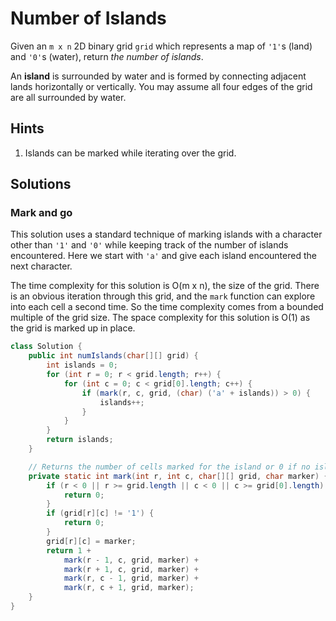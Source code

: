 # Number of Islands

Given an `m x n` 2D binary grid `grid` which represents a map of `'1'`s (land) and `'0'`s
(water), return *the number of islands*.

An **island** is surrounded by water and is formed by connecting adjacent lands horizontally or
vertically. You may assume all four edges of the grid are all surrounded by water.

## Hints

1. Islands can be marked while iterating over the grid.

## Solutions

### Mark and go

This solution uses a standard technique of marking islands with a character other than `'1'` and
`'0'` while keeping track of the number of islands encountered. Here we start with `'a'` and
give each island encountered the next character.

The time complexity for this solution is O(m x n), the size of the grid. There is an obvious
iteration through this grid, and the `mark` function can explore into each cell a second time.
So the time complexity comes from a bounded multiple of the grid size. The space complexity for
this solution is O(1) as the grid is marked up in place.

```java
class Solution {
    public int numIslands(char[][] grid) {
        int islands = 0;
        for (int r = 0; r < grid.length; r++) {
            for (int c = 0; c < grid[0].length; c++) {
                if (mark(r, c, grid, (char) ('a' + islands)) > 0) {
                    islands++;
                }
            }
        }
        return islands;
    }

    // Returns the number of cells marked for the island or 0 if no island.
    private static int mark(int r, int c, char[][] grid, char marker) {
        if (r < 0 || r >= grid.length || c < 0 || c >= grid[0].length) {
            return 0;
        }
        if (grid[r][c] != '1') {
            return 0;
        }
        grid[r][c] = marker;
        return 1 +
            mark(r - 1, c, grid, marker) +
            mark(r + 1, c, grid, marker) +
            mark(r, c - 1, grid, marker) +
            mark(r, c + 1, grid, marker);
    }
}
```
